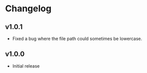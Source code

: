 # Changelog

## v1.0.1

* Fixed a bug where the file path could sometimes be lowercase.

## v1.0.0

* Initial release
